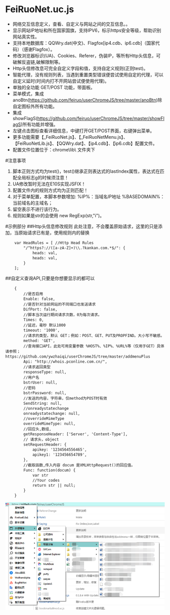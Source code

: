 FeiRuoNet.uc.js
============
 - 网络交互信息定义，查看、自定义与网站之间的交互信息。。
 - 显示网站IP地址和所在国家国旗，支持IPV6，标示https安全等级，帮助识别网站真实性。
 - 支持本地数据库：QQWry.dat(中文)、Flagfox[ip4.cdb、ip6.cdb]（国家代码）（感谢Flagfox）。
 - 修改浏览器标识(UA)、Cookies、Referer，伪装IP，等所有Http头信息，可破解反盗链,破解限制等。
 - Http头信修改息可完全自定义字段和值，支持自定义规则(正则test)。
 - 智能代理，没有规则列表，当遇到重置类型错误便尝试使用自定的代理，可以自定义延时(时间内打不开网站尝试便使用代理)。
 - 单独的全功能 GET/POST 功能，带面板。
 - 菜单模式，集成anoBtn(https://github.com/feiruo/userChromeJS/tree/master/anoBtn)除自定图标外所有功能。
 - 集成showFlagS(https://github.com/feiruo/userChromeJS/tree/master/showFlagS)所有功能并增强。
 - 左键点击图标查看详细信息，中键打开GET/POST界面，右键弹出菜单。
 - 更多功能需要【_FeiRuoNet.js】、【_FeiRuoNetMenu.js】、【FeiRuoNetLib.js】、【QQWry.dat】、【ip4.cdb】、【ip6.cdb】配置文件。
 - 配置文件位置位于：chrome\lib\ 文件夹下
 
 #注意事项
 1. 脚本正则方式均为test()，test()继承正则表达式的lastIndex属性，表达式在匹配全局标志g的时候须注意！
 2. UA修改暂时无法在E10S实现JSFIX！
 3. 配置文件内的规则方式均为正则匹配！
 4. 对于菜单配置，本脚本参数增加:  %IP%：当域名IP地址   %BASEDOMAIN%：当前域名的主域名；
 5. 留空表示不进行该行为。
 6. 规则如果是str的会使用 new RegExp(str,"i")。

#示例部分
##Http头信息修改规则
此处注意，不会覆盖原始请求，这里的只是添加，当原始请求已有是，使用规则内的替换

		var HeadRules = [ //Http Head Rules
			"/^https?://([a-zA-Z]+)\\.?kankan.com.*$/": {
				heads: val,
				heads: val,
			}
		];
		
##自定义查询API,只要是你想要显示的都可以

 		{
 			//是否启用
			Enable: false,
			//是否针对当前网站的不同端口也发送请求
			DifPort: false, 
			//脚本当次运行期间请求次数，0为每次请求。
			Times: 0, 
			//延迟，毫秒 默认1000
			timeout: '1000', 
			//请求的类型，默认 GET；例如：POST、GET、PUT及PROPFIND。大小写不敏感。
			method: 'GET', 
			//查询接口API，此处可用变量参数 %HOST%、%IP%、%URL%等（仅用于GET）具体请参照；https://github.com/ywzhaiqi/userChromeJS/tree/master/addmenuPlus
			Api: "http://whois.pconline.com.cn/", 
			//请求返回类型
			responseType: null, 	
			//用户名		
			bstrUser: null, 
			//密码
			bstrPassword: null, 
			//发送的内容，字符串，仅method为POST时有效
			SendString: null,
			//onreadystatechange
			onreadystatechange: null, 
			//overrideMimeType
			overrideMimeType: null, 
			//回应头,数组,
			getResponseHeader: ['Server', 'Content-Type'], 
			// 请求头，object
			setRequestHeader: { 
				apikey: '1234564556465',
				apikey1: '123456654789',
			},
			//截取函数,传入内容 docum 是XMLHttpRequest()的回应值。
			Func: function(docum) {
				var str
				//Your codes
				return str || null;
			}
		}

![](FeiRuoNet01.png)
